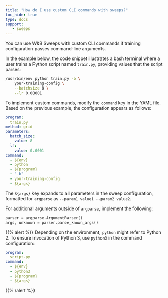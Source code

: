 ```yaml
---
title: "How do I use custom CLI commands with sweeps?"
toc_hide: true
type: docs
support:
   - sweeps
---
```

You can use W&B Sweeps with custom CLI commands if training configuration passes command-line arguments.

In the example below, the code snippet illustrates a bash terminal where a user trains a Python script named `train.py`, providing values that the script parses:

```bash
/usr/bin/env python train.py -b \
    your-training-config \
    --batchsize 8 \
    --lr 0.00001
```

To implement custom commands, modify the `command` key in the YAML file. Based on the previous example, the configuration appears as follows:

```yaml
program:
  train.py
method: grid
parameters:
  batch_size:
    value: 8
  lr:
    value: 0.0001
command:
  - ${env}
  - python
  - ${program}
  - "-b"
  - your-training-config
  - ${args}
```

The `${args}` key expands to all parameters in the sweep configuration, formatted for `argparse` as `--param1 value1 --param2 value2`.

For additional arguments outside of `argparse`, implement the following:

```python
parser = argparse.ArgumentParser()
args, unknown = parser.parse_known_args()
```

{{% alert %}}
Depending on the environment, `python` might refer to Python 2. To ensure invocation of Python 3, use `python3` in the command configuration:

```yaml
program:
  script.py
command:
  - ${env}
  - python3
  - ${program}
  - ${args}
```
{{% /alert %}}